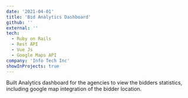 ```yaml
---
date: '2021-04-01'
title: 'Bid Analytics Dashboard'
github: ''
external: ''
tech:
  - Ruby on Rails
  - Rest API
  - Vue Js
  - Google Maps API
company: 'Info Tech Inc'
showInProjects: true
---
```


Built Analytics dashboard for the agencies to view the bidders statistics, including google map integration of the bidder location.
